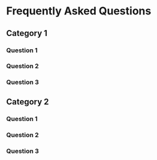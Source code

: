 # Frequently Asked Questions


## Category 1

### Question 1

### Question 2

### Question 3

## Category 2

### Question 1

### Question 2

### Question 3
